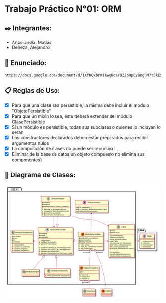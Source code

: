 # Trabajo Práctico N°01: ORM

## ✒️ Integrantes:  
* Anzorandía, Matías
* Deheza, Alejandro

## 📌 Enunciado: 
    https://docs.google.com/document/d/1XfKQkbPm1kwg6caY9ZJbHpEV8nguM7tEkESzCglDxNc/edit
 
## 📋 Reglas de Uso: 
- [X] Para que una clase sea persistible, la misma debe incluir el módulo "ObjetoPersistible"
- [X] Para que un mixin lo sea, éste deberá extender del módulo ClasePersistible
- [X] Si un módulo es persistible, todas sus subclases o quienes lo incluyan lo serán
- [X] Los constructores declarados deben estar preparados para recibir argumentos nulos
- [X] La composición de clases no puede ser recursiva
- [X] Eliminar de la base de datos un objeto compuesto no elimina sus componentes}

## 🚀 Diagrama de Clases:
  ![Diagrama de clases](/Diagramas/ORM_uml.png)
